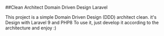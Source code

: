 
##Clean Architect Domain Driven Design Laravel

This project is a simple Domain Driven Design (DDD)  architect clean. 
it's Design with Laravel 9 and PHP8
To use it, just develop it according to the architecture and enjoy :)
